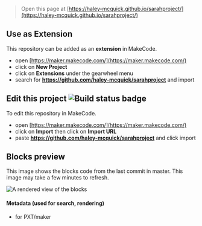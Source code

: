 
> Open this page at [https://haley-mcquick.github.io/sarahproject/](https://haley-mcquick.github.io/sarahproject/)

## Use as Extension

This repository can be added as an **extension** in MakeCode.

* open [https://maker.makecode.com/](https://maker.makecode.com/)
* click on **New Project**
* click on **Extensions** under the gearwheel menu
* search for **https://github.com/haley-mcquick/sarahproject** and import

## Edit this project ![Build status badge](https://github.com/haley-mcquick/sarahproject/workflows/MakeCode/badge.svg)

To edit this repository in MakeCode.

* open [https://maker.makecode.com/](https://maker.makecode.com/)
* click on **Import** then click on **Import URL**
* paste **https://github.com/haley-mcquick/sarahproject** and click import

## Blocks preview

This image shows the blocks code from the last commit in master.
This image may take a few minutes to refresh.

![A rendered view of the blocks](https://github.com/haley-mcquick/sarahproject/raw/master/.github/makecode/blocks.png)

#### Metadata (used for search, rendering)

* for PXT/maker
<script src="https://makecode.com/gh-pages-embed.js"></script><script>makeCodeRender("{{ site.makecode.home_url }}", "{{ site.github.owner_name }}/{{ site.github.repository_name }}");</script>
